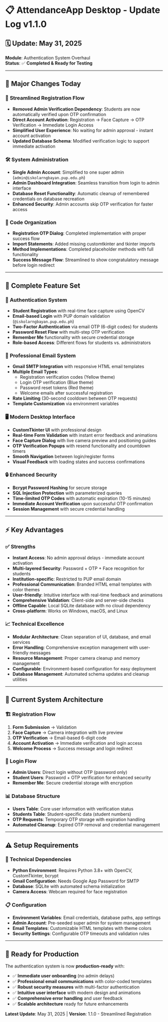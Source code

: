 # 📋 AttendanceApp Desktop - Update Log v1.1.0

## 🗓️ Update: May 31, 2025
**Module**: Authentication System Overhaul  
**Status**: ✅ **Completed & Ready for Testing**

---

## 🚀 Major Changes Today

### 🔄 **Streamlined Registration Flow**
- **Removed Admin Verification Dependency**: Students are now automatically verified upon OTP confirmation
- **Direct Account Activation**: Registration → Face Capture → OTP Verification → Immediate Login Access
- **Simplified User Experience**: No waiting for admin approval - instant account activation
- **Updated Database Schema**: Modified verification logic to support immediate activation

### 🛠️ **System Administration**
- **Single Admin Account**: Simplified to one super admin (`admin@iskolarngbayan.pup.edu.ph`)
- **Admin Dashboard Integration**: Seamless transition from login to admin interface
- **Database Reset Functionality**: Automatic cleanup of remembered credentials on database recreation
- **Enhanced Security**: Admin accounts skip OTP verification for faster access

### 🎯 **Code Organization**
- **Registration OTP Dialog**: Completed implementation with proper success flow
- **Import Statements**: Added missing customtkinter and tkinter imports
- **Method Implementations**: Completed placeholder methods with full functionality
- **Success Message Flow**: Streamlined to show congratulatory message before login redirect

---

## 🚀 Complete Feature Set

### 🔐 **Authentication System**
- **Student Registration** with real-time face capture using OpenCV
- **Email-based Login** with PUP domain validation (`@iskolarngbayan.pup.edu.ph`)
- **Two-Factor Authentication** via email OTP (6-digit codes) for students
- **Password Reset Flow** with multi-step OTP verification
- **Remember Me** functionality with secure credential storage
- **Role-based Access**: Different flows for students vs. administrators

### 📧 **Professional Email System**
- **Gmail SMTP Integration** with responsive HTML email templates
- **Multiple Email Types**:
  - Registration verification codes (Yellow theme)
  - Login OTP verification (Blue theme)
  - Password reset tokens (Red theme)
  - Welcome emails after successful registration
- **Rate Limiting** (30-second cooldown between OTP requests)
- **Template Customization** via environment variables

### 🖥️ **Modern Desktop Interface**
- **CustomTkinter UI** with professional design
- **Real-time Form Validation** with instant error feedback and animations
- **Face Capture Dialog** with live camera preview and positioning guides
- **OTP Verification Popups** with resend functionality and countdown timers
- **Smooth Navigation** between login/register forms
- **Visual Feedback** with loading states and success confirmations

### 🔒 **Enhanced Security**
- **Bcrypt Password Hashing** for secure storage
- **SQL Injection Protection** with parameterized queries
- **Time-limited OTP Codes** with automatic expiration (10-15 minutes)
- **Immediate Account Verification** upon successful OTP confirmation
- **Session Management** with secure credential handling

---

## ⚡ Key Advantages

### ✅ **Strengths**
- **Instant Access**: No admin approval delays - immediate account activation
- **Multi-layered Security**: Password + OTP + Face recognition for students
- **Institution-specific**: Restricted to PUP email domain
- **Professional Communication**: Branded HTML email templates with color themes
- **User-friendly**: Intuitive interface with real-time feedback and animations
- **Comprehensive Validation**: Client-side and server-side checks
- **Offline Capable**: Local SQLite database with no cloud dependency
- **Cross-platform**: Works on Windows, macOS, and Linux

### 📈 **Technical Excellence**
- **Modular Architecture**: Clean separation of UI, database, and email services
- **Error Handling**: Comprehensive exception management with user-friendly messages
- **Resource Management**: Proper camera cleanup and memory management
- **Configurable**: Environment-based configuration for easy deployment
- **Database Management**: Automated schema updates and cleanup utilities

---

## 🔧 Current System Architecture

### 🏗️ **Registration Flow**
1. **Form Submission** → Validation
2. **Face Capture** → Camera integration with live preview
3. **OTP Verification** → Email-based 6-digit code
4. **Account Activation** → Immediate verification and login access
5. **Welcome Process** → Success message and login redirect

### 🔑 **Login Flow**
- **Admin Users**: Direct login without OTP (password only)
- **Student Users**: Password + OTP verification for enhanced security
- **Remember Me**: Secure credential storage with encryption

### 📊 **Database Structure**
- **Users Table**: Core user information with verification status
- **Students Table**: Student-specific data (student numbers)
- **OTP Requests**: Temporary OTP storage with expiration handling
- **Automated Cleanup**: Expired OTP removal and credential management

---

## ⚠️ Setup Requirements

### 🔧 **Technical Dependencies**
- **Python Environment**: Requires Python 3.8+ with OpenCV, CustomTkinter, bcrypt
- **Gmail Configuration**: Needs Google App Password for SMTP
- **Database**: SQLite with automated schema initialization
- **Camera Access**: Webcam required for face registration

### 📋 **Configuration**
- **Environment Variables**: Email credentials, database paths, app settings
- **Admin Account**: Pre-seeded super admin for system management
- **Email Templates**: Customizable HTML templates with theme colors
- **Security Settings**: Configurable OTP timeouts and validation rules

---

## 🎯 Ready for Production

The authentication system is now **production-ready** with:
- ✅ **Immediate user onboarding** (no admin delays)
- ✅ **Professional email communications** with color-coded templates
- ✅ **Robust security measures** with multi-factor authentication
- ✅ **Intuitive user interface** with modern design and animations
- ✅ **Comprehensive error handling** and user feedback
- ✅ **Scalable architecture** ready for future enhancements

**Latest Update**: May 31, 2025 | **Version**: 1.1.0 - Streamlined Registration

